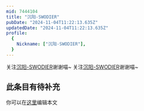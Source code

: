 ```yaml
---
mid: 7444104
title: "沉阳-SWODIER"
pubDate: "2024-11-04T11:22:13.635Z"
updatedDate: "2024-11-04T11:22:13.635Z"
profile:
  {
    Nickname: ["沉阳-SWODIER"],
  }
---
```


关注[沉阳-SWODIER](https://space.bilibili.com/7444104)谢谢喵~ 关注[沉阳-SWODIER](https://space.bilibili.com/7444104)谢谢喵~

## 此条目有待补充
你可以在[这里](https://github.com/Yuhanawa/VTuber.ICU/edit/master/src/content/v/沉阳-SWODIER/index.md)编辑本文
